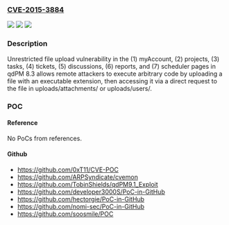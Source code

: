 ### [CVE-2015-3884](https://cve.mitre.org/cgi-bin/cvename.cgi?name=CVE-2015-3884)
![](https://img.shields.io/static/v1?label=Product&message=n%2Fa&color=blue)
![](https://img.shields.io/static/v1?label=Version&message=n%2Fa&color=blue)
![](https://img.shields.io/static/v1?label=Vulnerability&message=n%2Fa&color=brighgreen)

### Description

Unrestricted file upload vulnerability in the (1) myAccount, (2) projects, (3) tasks, (4) tickets, (5) discussions, (6) reports, and (7) scheduler pages in qdPM 8.3 allows remote attackers to execute arbitrary code by uploading a file with an executable extension, then accessing it via a direct request to the file in uploads/attachments/ or uploads/users/.

### POC

#### Reference
No PoCs from references.

#### Github
- https://github.com/0xT11/CVE-POC
- https://github.com/ARPSyndicate/cvemon
- https://github.com/TobinShields/qdPM9.1_Exploit
- https://github.com/developer3000S/PoC-in-GitHub
- https://github.com/hectorgie/PoC-in-GitHub
- https://github.com/nomi-sec/PoC-in-GitHub
- https://github.com/soosmile/POC


